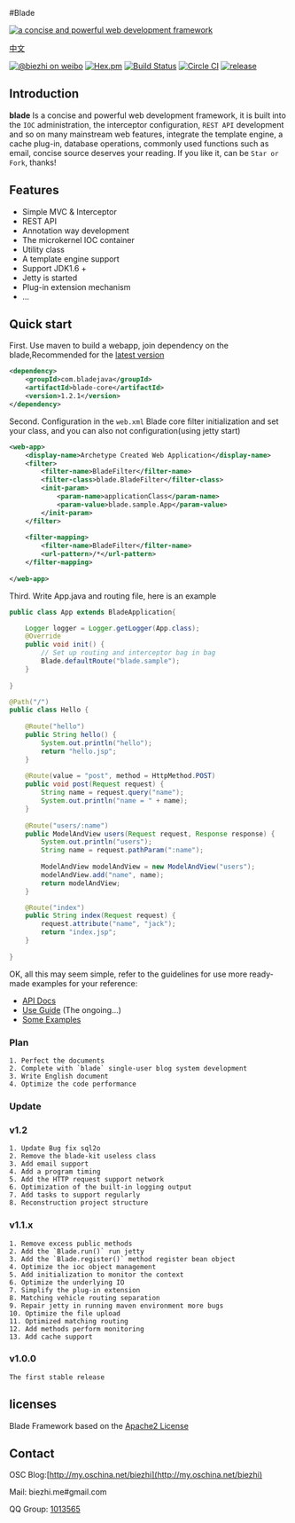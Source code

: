 #Blade

[![a concise and powerful web development framework](http://i1.tietuku.com/0c4b9726253b6268.png "a concise and powerful web development framework")](http://bladejava.com)

[中文](https://github.com/biezhi/blade/blob/master/README.md)

[![@biezhi on weibo](https://img.shields.io/badge/weibo-%40biezhi-red.svg)](http://weibo.com/u/5238733773)
[![Hex.pm](https://img.shields.io/hexpm/l/plug.svg)](http://www.apache.org/licenses/LICENSE-2.0.html)
[![Build Status](https://api.travis-ci.org/biezhi/blade.svg?branch=master)](https://travis-ci.org/biezhi/blade)
[![Circle CI](https://circleci.com/gh/biezhi/blade/tree/master.svg?style=svg)](https://circleci.com/gh/biezhi/blade/tree/master)
[![release](https://img.shields.io/maven-central/v/com.bladejava/blade.svg)](http://search.maven.org/#search%7Cga%7C1%7Cg%3A%22com.bladejava%22)

## Introduction

**blade** Is a concise and powerful web development framework, it is built into the `IOC` administration, the interceptor configuration, `REST API` development and so on many mainstream web features, integrate the template engine, a cache plug-in, database operations, commonly used functions such as email, concise source deserves your reading. If you like it, can be `Star or Fork`, thanks!

## Features

* Simple MVC & Interceptor
* REST API
* Annotation way development
* The microkernel IOC container
* Utility class
* A template engine support
* Support JDK1.6 +
* Jetty is started
* Plug-in extension mechanism
* ...

## Quick start
First. Use maven to build a webapp, join dependency on the blade,Recommended for the [latest version](http://search.maven.org/#search%7Cga%7C1%7Cg%3A%22com.bladejava%22)

```xml
<dependency>
	<groupId>com.bladejava</groupId>
	<artifactId>blade-core</artifactId>
	<version>1.2.1</version>
</dependency>
```
	
Second. Configuration in the `web.xml` Blade core filter initialization and set your class, and you can also not configuration(using jetty start)
	
```xml
<web-app>
	<display-name>Archetype Created Web Application</display-name>
	<filter>
		<filter-name>BladeFilter</filter-name>
		<filter-class>blade.BladeFilter</filter-class>
		<init-param>
			<param-name>applicationClass</param-name>
			<param-value>blade.sample.App</param-value>
		</init-param>
	</filter>
	
	<filter-mapping>
		<filter-name>BladeFilter</filter-name>
		<url-pattern>/*</url-pattern>
	</filter-mapping>
	
</web-app>
```

Third. Write App.java and routing file, here is an example

```java
public class App extends BladeApplication{

	Logger logger = Logger.getLogger(App.class);
	@Override
	public void init() {
		// Set up routing and interceptor bag in bag
		Blade.defaultRoute("blade.sample");
	}
	
}
```

	
```java
@Path("/")
public class Hello {
	
	@Route("hello")
	public String hello() {
		System.out.println("hello");
		return "hello.jsp";
	}
		
	@Route(value = "post", method = HttpMethod.POST)
	public void post(Request request) {
		String name = request.query("name");
		System.out.println("name = " + name);
	}
	
	@Route("users/:name")
	public ModelAndView users(Request request, Response response) {
		System.out.println("users");
		String name = request.pathParam(":name");
		
		ModelAndView modelAndView = new ModelAndView("users");
		modelAndView.add("name", name);
		return modelAndView;
	}

	@Route("index")
	public String index(Request request) {
		request.attribute("name", "jack");
		return "index.jsp";
	}
	
}
```
	
OK, all this may seem simple, refer to the guidelines for use more ready-made examples for your reference:

+ [API Docs](http://bladejava.com/apidocs/)
+ [Use Guide](http://bladejava.com/doc/cn/index.html) (The ongoing...)
+ [Some Examples](https://github.com/bladejava)

### Plan
	1. Perfect the documents
	2. Complete with `blade` single-user blog system development
	3. Write English document
	4. Optimize the code performance
	
### Update

### v1.2
	1. Update Bug fix sql2o
	2. Remove the blade-kit useless class
	3. Add email support
	4. Add a program timing
	5. Add the HTTP request support network
	6. Optimization of the built-in logging output
	7. Add tasks to support regularly
	8. Reconstruction project structure
	
### v1.1.x
	1. Remove excess public methods
	2. Add the `Blade.run()` run jetty
	3. Add the `Blade.register()` method register bean object
	4. Optimize the ioc object management
	5. Add initialization to monitor the context
	6. Optimize the underlying IO
	7. Simplify the plug-in extension
	8. Matching vehicle routing separation
	9. Repair jetty in running maven environment more bugs
	10. Optimize the file upload
	11. Optimized matching routing
	12. Add methods perform monitoring
	13. Add cache support

### v1.0.0
	The first stable release
			
## licenses
Blade Framework based on the [Apache2 License](http://www.apache.org/licenses/LICENSE-2.0.html)

## Contact

OSC Blog:[http://my.oschina.net/biezhi](http://my.oschina.net/biezhi)

Mail: biezhi.me#gmail.com

QQ Group: [1013565](http://shang.qq.com/wpa/qunwpa?idkey=932642920a5c0ef5f1ae902723c4f168c58ea63f3cef1139e30d68145d3b5b2f)